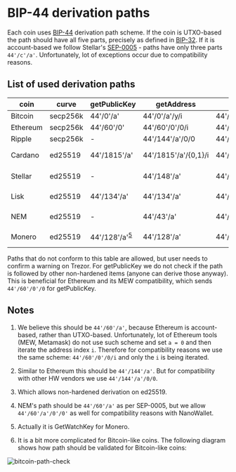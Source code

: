 # BIP-44 derivation paths

Each coin uses [BIP-44](https://github.com/bitcoin/bips/blob/master/bip-0044.mediawiki) derivation path scheme. If the coin is UTXO-based the path should have all five parts, precisely as defined in [BIP-32](https://github.com/bitcoin/bips/blob/master/bip-0032.mediawiki). If it is account-based we follow Stellar's [SEP-0005](https://github.com/stellar/stellar-protocol/blob/master/ecosystem/sep-0005.md) - paths have only three parts `44'/c'/a'`. Unfortunately, lot of exceptions occur due to compatibility reasons.

## List of used derivation paths

| coin           | curve          | getPublicKey   | getAddress       | sign             | derivation      | note         |
|----------------|----------------|----------------|------------------|------------------|-----------------|--------------|
| Bitcoin        | secp256k       | 44'/0'/a'      | 44'/0'/a'/y/i    | 44'/0'/a'/y/i    | BIP-32          | [6](#BitcoinDiagram) |
| Ethereum       | secp256k       | 44'/60'/0'     | 44'/60'/0'/0/i   | 44'/60'/0'/0/i   | BIP-32          | [1](#Ethereum)|
| Ripple         | secp256k       |       -        | 44'/144'/a'/0/0  | 44'/144'/a'/0/0  | BIP-32          | [2](#Ripple) |
| Cardano        | ed25519        | 44'/1815'/a'   | 44'/1815'/a'/{0,1}/i | 44'/1815'/a'/{0,1}/i | [Cardano's own](https://cardanolaunch.com/assets/Ed25519_BIP.pdf)<sup>[3](#Cardano)</sup> |  |
| Stellar        | ed25519        |       -        | 44'/148'/a'      | 44'/148'/a'      | SLIP-0010       |  |
| Lisk           | ed25519        | 44'/134'/a'    | 44'/134'/a'      | 44'/134'/a'      | SLIP-0010       |  |
| NEM            | ed25519        |       -        | 44'/43'/a'       | 44'/43'/a'       | SLIP-0010       | [4](#NEM)  |
| Monero         | ed25519        | 44'/128'/a'<sup>[5](#Monero)</sup> | 44'/128'/a'      | 44'/128'/a'      | SLIP-0010         | |

Paths that do not conform to this table are allowed, but user needs to confirm a warning on Trezor. For getPublicKey we do not check if the path is followed by other non-hardened items (anyone can derive those anyway). This is beneficial  for Ethereum and its MEW compatibility, which sends `44'/60'/0'/0` for getPublicKey.

## Notes

1. <a name="Ethereum"></a> We believe this should be `44'/60'/a'`, because Ethereum is account-based, rather than UTXO-based. Unfortunately, lot of Ethereum tools (MEW, Metamask) do not use such scheme and set `a = 0` and then iterate the address index `i`. Therefore for compatibility reasons we use the same scheme: `44'/60'/0'/0/i` and only the `i` is being iterated.

2. <a name="Ripple"></a> Similar to Ethereum this should be `44'/144'/a'`. But for compatibility with other HW vendors we use `44'/144'/a'/0/0`.

3. <a name="Cardano"></a> Which allows non-hardened derivation on ed25519.

4. <a name="NEM"></a> NEM's path should be `44'/60'/a'` as per SEP-0005, but we allow `44'/60'/a'/0'/0'` as well for compatibility reasons with NanoWallet.

5. <a name="Monero"></a> Actually it is GetWatchKey for Monero.

6. <a name="BitcoinDiagram"></a> It is a bit more complicated for Bitcoin-like coins. The following diagram shows how path should be validated for Bitcoin-like coins:

![bitcoin-path-check](bitcoin-path-check.svg)
